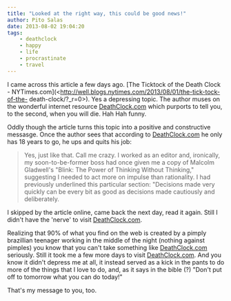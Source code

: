 ```yaml
---
title: "Looked at the right way, this could be good news!"
author: Pito Salas
date: 2013-08-02 19:04:20
tags:
    - deathclock
    - happy
    - life
    - procrastinate
    - travel
---
```



I came across this article a few days ago. [The Ticktock of the Death Clock -
NYTimes.com](<http://well.blogs.nytimes.com/2013/08/01/the-tick-tock-of-the-
death-clock/?_r=0>). Yes a depressing topic. The author muses on the wonderful
internet resource [DeathClock.com](<http://deathclock.com/>) which purports to
tell you, to the second, when you will die. Hah Hah funny.

Oddly though the article turns this topic into a positive and constructive
messasge. Once the author sees that according to
[DeathClock.com](<http://deathclock.com/>) he only has 18 years to go, he ups
and quits his job:

> Yes, just like that. Call me crazy. I worked as an editor and, ironically,
> my soon-to-be-former boss had once given me a copy of Malcolm Gladwell's
> "Blink: The Power of Thinking Without Thinking," suggesting I needed to act
> more on impulse than rationality. I had previously underlined this
> particular section: "Decisions made very quickly can be every bit as good as
> decisions made cautiously and deliberately.

I skipped by the article online, came back the next day, read it again. Still
I didn't have the 'nerve' to visit [DeathClock.com](<http://deathclock.com/>).

Realizing that 90% of what you find on the web is created by a pimply
brazillian teenager working in the middle of the night (nothing against
pimples) you know that you can't take something like
[DeathClock.com](<http://deathclock.com/>) seriously. Still it took me a few
more days to visit [DeathClock.com](<http://deathclock.com/>). And you know it
didn't depress me at all, it instead served as a kick in the pants to do more
of the things that I love to do, and, as it says in the bible (?) "Don't put
off to tomorrow what you can do today!"

That's my message to you, too.



